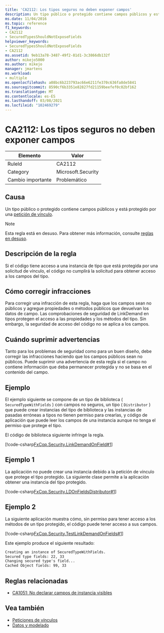 ```yaml
---
title: 'CA2112: Los tipos seguros no deben exponer campos'
description: Un tipo público o protegido contiene campos públicos y está protegido por una LinkDemand.
ms.date: 11/04/2016
ms.topic: reference
f1_keywords:
- CA2112
- SecuredTypesShouldNotExposeFields
helpviewer_keywords:
- SecuredTypesShouldNotExposeFields
- CA2112
ms.assetid: 9eb13a78-3487-49f2-81d1-3c3866db132f
author: mikejo5000
ms.author: mikejo
manager: jmartens
ms.workload:
- multiple
ms.openlocfilehash: a08bc6b223793ac66e6211fe370c636fa8de5841
ms.sourcegitcommit: 8590cf6b3351e82827fd21159beefef0c02bf162
ms.translationtype: MT
ms.contentlocale: es-ES
ms.lasthandoff: 03/08/2021
ms.locfileid: "102469279"
---
```

# <a name="ca2112-secured-types-should-not-expose-fields"></a>CA2112: Los tipos seguros no deben exponer campos

|Elemento|Valor|
|-|-|
|RuleId|CA2112|
|Category|Microsoft.Security|
|Cambio importante|Problemático|

## <a name="cause"></a>Causa
Un tipo público o protegido contiene campos públicos y está protegido por una [petición de vínculo](/dotnet/framework/misc/link-demands).

> [!NOTE]
> Esta regla está en desuso. Para obtener más información, consulte [reglas en desuso](fxcop-unported-deprecated-rules.md).

## <a name="rule-description"></a>Descripción de la regla
Si el código tiene acceso a una instancia de tipo que está protegida por una solicitud de vínculo, el código no cumplirá la solicitud para obtener acceso a los campos del tipo.

## <a name="how-to-fix-violations"></a>Cómo corregir infracciones
Para corregir una infracción de esta regla, haga que los campos sean no públicos y agregue propiedades o métodos públicos que devuelvan los datos de campo. Las comprobaciones de seguridad de LinkDemand en tipos protegen el acceso a las propiedades y los métodos del tipo. Sin embargo, la seguridad de acceso del código no se aplica a los campos.

## <a name="when-to-suppress-warnings"></a>Cuándo suprimir advertencias
Tanto para los problemas de seguridad como para un buen diseño, debe corregir las infracciones haciendo que los campos públicos sean no públicos. Puede suprimir una advertencia de esta regla si el campo no contiene información que deba permanecer protegida y no se basa en el contenido del campo.

## <a name="example"></a>Ejemplo
El ejemplo siguiente se compone de un tipo de biblioteca ( `SecuredTypeWithFields` ) con campos no seguros, un tipo ( `Distributor` ) que puede crear instancias del tipo de biblioteca y las instancias de pasadas erróneas a tipos no tienen permiso para crearlas, y código de aplicación que puede leer los campos de una instancia aunque no tenga el permiso que protege el tipo.

El código de biblioteca siguiente infringe la regla.

[!code-csharp[FxCop.Security.LinkDemandOnField#1](../code-quality/codesnippet/CSharp/ca2112-secured-types-should-not-expose-fields_1.cs)]

## <a name="example-1"></a>Ejemplo 1
La aplicación no puede crear una instancia debido a la petición de vínculo que protege el tipo protegido. La siguiente clase permite a la aplicación obtener una instancia del tipo protegido.

[!code-csharp[FxCop.Security.LDOnFieldsDistributor#1](../code-quality/codesnippet/CSharp/ca2112-secured-types-should-not-expose-fields_2.cs)]

## <a name="example-2"></a>Ejemplo 2
La siguiente aplicación muestra cómo, sin permiso para tener acceso a los métodos de un tipo protegido, el código puede tener acceso a sus campos.

[!code-csharp[FxCop.Security.TestLinkDemandOnFields#1](../code-quality/codesnippet/CSharp/ca2112-secured-types-should-not-expose-fields_3.cs)]

Este ejemplo produce el siguiente resultado:

```txt
Creating an instance of SecuredTypeWithFields.
Secured type fields: 22, 33
Changing secured type's field...
Cached Object fields: 99, 33
```

## <a name="related-rules"></a>Reglas relacionadas

- [CA1051: No declarar campos de instancia visibles](/dotnet/fundamentals/code-analysis/quality-rules/ca1051)

## <a name="see-also"></a>Vea también

- [Peticiones de vínculos](/dotnet/framework/misc/link-demands)
- [Datos y modelado](/dotnet/framework/data/index)
